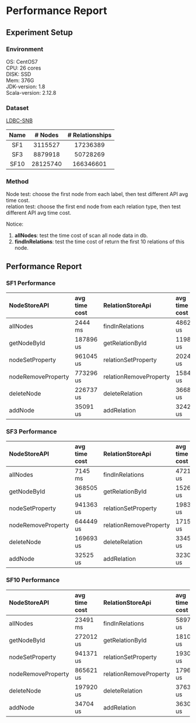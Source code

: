 # Performance Report

## Experiment Setup

### Environment
OS: CentOS7  
CPU: 26 cores  
DISK: SSD  
Mem: 376G  
JDK-version: 1.8  
Scala-version: 2.12.8  

### Dataset
[LDBC-SNB](https://ldbcouncil.org/)

| Name |  # Nodes  | # Relationships |
|:----:|:---------:|:---------------:|
| SF1  |  3115527  |    17236389     |
| SF3  |  8879918  |    50728269     |
| SF10 | 28125740  |    166346601    |

### Method
Node test: choose the first node from each label, then test different API avg time cost.  
relation test: choose the first end node from each relation type, then test different API avg time cost.  

Notice: 
1. **allNodes**: test the time cost of scan all node data in db.
2. **findInRelations**: test the time cost of return the first 10 relations of this node.

## Performance Report
### SF1 Performance
| NodeStoreAPI       | avg time cost | RelationStoreApi       | avg time cost |
|:-------------------|:--------------|:-----------------------|:--------------|
| allNodes           | 2444   ms     | findInRelations        | 486299 us     |
| getNodeById        | 187896 us     | getRelationById        | 11987  us     |
| nodeSetProperty    | 961045 us     | relationSetProperty    | 202494 us     |
| nodeRemoveProperty | 773296 us     | relationRemoveProperty | 158453 us     |
| deleteNode         | 226737 us     | deleteRelation         | 36684  us     |
| addNode            | 35091  us     | addRelation            | 32427  us     |

### SF3 Performance
| NodeStoreAPI       | avg time cost | RelationStoreApi       | avg time cost |
|:-------------------|:--------------|:-----------------------|:--------------|
| allNodes           | 7145   ms     | findInRelations        | 472155 us     |
| getNodeById        | 368505 us     | getRelationById        | 15265  us     |
| nodeSetProperty    | 941363 us     | relationSetProperty    | 198322 us     |
| nodeRemoveProperty | 644449 us     | relationRemoveProperty | 171554 us     |
| deleteNode         | 169693 us     | deleteRelation         | 33459  us     |
| addNode            | 32525  us     | addRelation            | 32301  us     |

### SF10 Performance
| NodeStoreAPI       | avg time cost | RelationStoreApi       | avg time cost |
|:-------------------|:--------------|:-----------------------|:--------------|
| allNodes           | 23491  ms     | findInRelations        | 589703 us     |
| getNodeById        | 272012 us     | getRelationById        | 18101  us     |
| nodeSetProperty    | 941371 us     | relationSetProperty    | 193019 us     |
| nodeRemoveProperty | 865621 us     | relationRemoveProperty | 179682 us     |
| deleteNode         | 197920 us     | deleteRelation         | 37630  us     |
| addNode            | 34704  us     | addRelation            | 36308  us     |